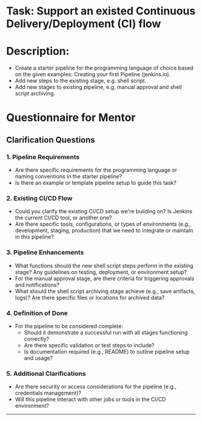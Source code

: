 # Task: Support an existed Continuous Delivery/Deployment (CI) flow 

# Description:
 - Create a starter pipeline for the programming language of choice based on the given examples: Creating your first Pipeline (jenkins.io).
 - Add new steps to the existing stage, e.g. shell script.
 - Add new stages to existing pipeline, e.g. manual approval and shell script archiving.

 # Questionnaire for Mentor

## Clarification Questions

### 1. Pipeline Requirements
   - Are there specific requirements for the programming language or naming conventions in the starter pipeline?
   - Is there an example or template pipeline setup to guide this task?

### 2. Existing CI/CD Flow
   - Could you clarify the existing CI/CD setup we're building on? Is Jenkins the current CI/CD tool, or another one?
   - Are there specific tools, configurations, or types of environments (e.g., development, staging, production) that we need to integrate or maintain in this pipeline?

### 3. Pipeline Enhancements
   - What functions should the new shell script steps perform in the existing stage? Any guidelines on testing, deployment, or environment setup?
   - For the manual approval stage, are there criteria for triggering approvals and notifications?
   - What should the shell script archiving stage achieve (e.g., save artifacts, logs)? Are there specific files or locations for archived data?

### 4. Definition of Done
   - For the pipeline to be considered complete:
      - Should it demonstrate a successful run with all stages functioning correctly?
      - Are there specific validation or test steps to include?
      - Is documentation required (e.g., README) to outline pipeline setup and usage?

### 5. Additional Clarifications
   - Are there security or access considerations for the pipeline (e.g., credentials management)?
   - Will this pipeline interact with other jobs or tools in the CI/CD environment?

---
